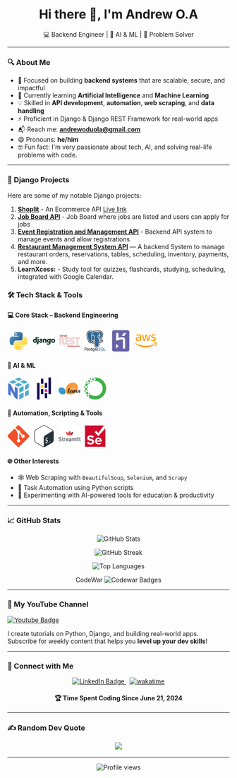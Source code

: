 <h1 align="center">Hi there 👋, I'm Andrew O.A</h1>

<p align="center">
 💻 Backend Engineer | 🧠 AI & ML | 🔧 Problem Solver
</p>

---

### 🔍 About Me
- 🎯 Focused on building **backend systems** that are scalable, secure, and impactful
- 🌱 Currently learning **Artificial Intelligence** and **Machine Learning**
- 💡 Skilled in **API development**, **automation**, **web scraping**, and **data handling**
- ⚡ Proficient in Django & Django REST Framework for real-world apps
- 📬 Reach me: **andrewoduola@gmail.com**
- 😄 Pronouns: **he/him**
- 🤓 Fun fact: I'm very passionate about tech, AI, and solving real-life problems with code.

---

### 🚀 Django Projects

Here are some of my notable Django projects:

1. **[Shoplit](https://github.com/Andrew-oduola/shoplit)** - An Ecommerce API [Live link](https://shoplit.onrender.com/swagger-ui/)
2. **[Job Board API](https://github.com/Andrew-oduola/codealpha_job_board_platform)** - Job Board where jobs are listed and users can apply for jobs
3. **[Event Registration and Management API](https://github.com/Andrew-oduola/codeAlpha_event_registration_system_django)** - Backend API system to manage events and allow registrations
4. **[Restaurant Management System API](https://github.com/Andrew-oduola/codealpha_restaurant_management_system)** — A backend System to manage restaurant orders, reservations, tables, scheduling, inventory, payments, and more.
5. **LearnXcess:** - Study tool for quizzes, flashcards, studying, scheduling, integrated with Google Calendar.


### 🛠️ Tech Stack & Tools

#### 💻 **Core Stack – Backend Engineering**
<div>
   <img src="https://github.com/devicons/devicon/blob/master/icons/python/python-original.svg" title="Python" alt="Python" width="50"/>&nbsp;
   <img src="https://github.com/devicons/devicon/blob/master/icons/django/django-plain-wordmark.svg" title="Django" alt="Django" width="50"/>&nbsp;
   <img src="https://github.com/devicons/devicon/blob/master/icons/djangorest/djangorest-line-wordmark.svg" title="DRF" alt="Django REST" width="50"/>&nbsp;
   <img src="https://github.com/devicons/devicon/blob/master/icons/postgresql/postgresql-original-wordmark.svg" title="PostgreSQL" alt="PostgreSQL" width="50"/>&nbsp;
   <img src="https://github.com/devicons/devicon/blob/master/icons/heroku/heroku-plain.svg" title="Heroku" alt="Heroku" width="50"/>&nbsp;
   <img src="https://github.com/devicons/devicon/blob/master/icons/amazonwebservices/amazonwebservices-plain-wordmark.svg" title="AWS" alt="AWS" width="50"/>&nbsp;
</div>

#### 🧠 **AI & ML**
<div>
   <img src="https://github.com/devicons/devicon/blob/master/icons/numpy/numpy-original.svg" title="NumPy" alt="NumPy" width="50"/>&nbsp;
   <img src="https://github.com/devicons/devicon/blob/master/icons/pandas/pandas-original.svg" title="Pandas" alt="Pandas" width="50"/>&nbsp;
   <img src="https://github.com/devicons/devicon/blob/master/icons/scikitlearn/scikitlearn-original.svg" title="Scikit-Learn" alt="Scikit-Learn" width="50"/>&nbsp;
   <img src="https://github.com/devicons/devicon/blob/master/icons/anaconda/anaconda-original.svg" title="Anaconda" alt="Anaconda" width="50"/>&nbsp;
</div>

#### 🔧 **Automation, Scripting & Tools**
<div>
   <img src="https://github.com/devicons/devicon/blob/master/icons/git/git-original.svg" title="Git" alt="Git" width="50"/>&nbsp;
   <img src="https://github.com/devicons/devicon/blob/master/icons/bash/bash-original.svg" title="Bash" alt="Bash" width="50"/>&nbsp;
   <img src="https://github.com/devicons/devicon/blob/master/icons/streamlit/streamlit-original-wordmark.svg" title="Streamlit" alt="Streamlit" width="50"/>&nbsp;
   <img src="https://github.com/devicons/devicon/blob/master/icons/selenium/selenium-original.svg" title="Streamlit" alt="Streamlit" width="50"/>&nbsp;
</div>

#### 🌐 **Other Interests**
- 🕸️ Web Scraping with `BeautifulSoup`, `Selenium`, and `Scrapy`
- 🔁 Task Automation using Python scripts
- 🧪 Experimenting with AI-powered tools for education & productivity

---

### 📈 GitHub Stats

<p align="center">
  <img src="https://github-readme-stats.vercel.app/api?username=Andrew-oduola&include_all_commits=true&count_private=true&show_icons=true&line_height=24&title_color=2B5BBD&icon_color=1124BB&text_color=A1A1A1&bg_color=0,000000,130F40" alt="GitHub Stats" />
</p>

<p align="center">
  <img src="https://streak-stats.demolab.com/?user=Andrew-oduola&theme=dark" alt="GitHub Streak" />
</p>

<p align="center">
  <img src="https://github-readme-stats.vercel.app/api/top-langs/?username=Andrew-oduola&theme=dark&hide_border=true&include_all_commits=true&count_private=true&layout=compact" alt="Top Languages" />
</p>


<p align="center">
CodeWar 
 <img src="https://www.codewars.com/users/Andrew-oduola/badges/large" alt="Codewar Badges"/>
</p>

---

### 🎥 My YouTube Channel
<a href="https://www.youtube.com/channel/UCFhzfZOfmXXRqcQHPGPYOqQ">
  <img src="https://img.shields.io/badge/YouTube-red?style=for-the-badge&logo=youtube&logoColor=white" alt="Youtube Badge"/>
</a>

I create tutorials on Python, Django, and building real-world apps. Subscribe for weekly content that helps you **level up your dev skills**!

---

### 💼 Connect with Me

<div align="center">
   <a href="https://www.linkedin.com/in/andrew-o-a-507694234/">
      <img src="https://img.shields.io/badge/LinkedIn-blue?style=for-the-badge&logo=linkedin&logoColor=white" alt="LinkedIn Badge"/>
   </a>
   &nbsp;
   <a href="https://wakatime.com/@2d6293bb-a11a-49a4-87e5-9aa14c13bf03">
      <img src="https://wakatime.com/badge/user/2d6293bb-a11a-49a4-87e5-9aa14c13bf03.svg" alt="wakatime">
   </a>
</div>

<h4 align="center">🏆 Time Spent Coding Since June 21, 2024</h4>

---

### ✍️ Random Dev Quote
<p align="center">
  <img src="https://quotes-github-readme.vercel.app/api?type=horizontal&theme=radical" />
</p>

---

<p align="center">
   <img src="https://komarev.com/ghpvc/?username=Andrew-oduola&style=flat-square&color=blue" alt="Profile views"/>
</p>
